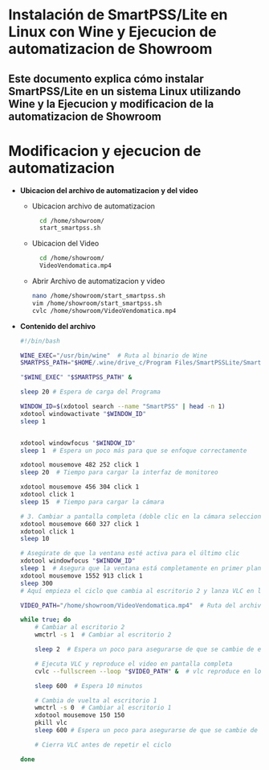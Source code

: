# Instalación de SmartPSS/Lite en Linux con Wine y Ejecucion de automatizacion de Showroom

 Este documento explica cómo instalar **SmartPSS/Lite** en un sistema Linux utilizando Wine y la Ejecucion y modificacion de la automatizacion de Showroom
---
# Modificacion y ejecucion de automatizacion

- **Ubicacion del archivo de automatizacion y del video**
  - Ubicacion archivo de automatizacion
    ```bash
      cd /home/showroom/
      start_smartpss.sh
    ```
  - Ubicacion del Video
    ```bash
      cd /home/showroom/
      VideoVendomatica.mp4
    ```
  - Abrir Archivo de automatizacion y video
    ```bash
    nano /home/showroom/start_smartpss.sh
    vim /home/showroom/start_smartpss.sh
    cvlc /home/showroom/VideoVendomatica.mp4
    ```
- **Contenido del archivo**
  
  ```bash
  #!/bin/bash
  
  WINE_EXEC="/usr/bin/wine"  # Ruta al binario de Wine
  SMARTPSS_PATH="$HOME/.wine/drive_c/Program Files/SmartPSSLite/SmartPSSLite.exe"
  
  "$WINE_EXEC" "$SMARTPSS_PATH" &
  
  sleep 20 # Espera de carga del Programa
  
  WINDOW_ID=$(xdotool search --name "SmartPSS" | head -n 1)
  xdotool windowactivate "$WINDOW_ID"
  sleep 1
  
  
  xdotool windowfocus "$WINDOW_ID"
  sleep 1  # Espera un poco más para que se enfoque correctamente
  
  xdotool mousemove 482 252 click 1
  sleep 20  # Tiempo para cargar la interfaz de monitoreo
  
  xdotool mousemove 456 304 click 1
  xdotool click 1
  sleep 15  # Tiempo para cargar la cámara
  
  # 3. Cambiar a pantalla completa (doble clic en la cámara seleccionada)
  xdotool mousemove 660 327 click 1
  xdotool click 1
  sleep 10
  
  # Asegúrate de que la ventana esté activa para el último clic
  xdotool windowfocus "$WINDOW_ID"
  sleep 1  # Asegura que la ventana está completamente en primer plano
  xdotool mousemove 1552 913 click 1
  sleep 300
  # Aquí empieza el ciclo que cambia al escritorio 2 y lanza VLC en loop
  
  VIDEO_PATH="/home/showroom/VideoVendomatica.mp4"  # Ruta del archivo de video que quieres mostrar
  
  while true; do
      # Cambiar al escritorio 2
      wmctrl -s 1  # Cambiar al escritorio 2
  
      sleep 2  # Espera un poco para asegurarse de que se cambie de escritorio
  
      # Ejecuta VLC y reproduce el video en pantalla completa
      cvlc --fullscreen --loop "$VIDEO_PATH" &  # vlc reproduce en loop
  
      sleep 600  # Espera 10 minutos
  
      # Cambia de vuelta al escritorio 1
      wmctrl -s 0  # Cambiar al escritorio 1
      xdotool mousemove 150 150 
      pkill vlc
      sleep 600 # Espera un poco para asegurarse de que se cambie de escritorio
  
      # Cierra VLC antes de repetir el ciclo
  
  done
  ```

